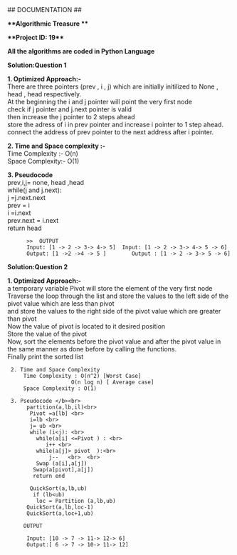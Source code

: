 <html>
<head> ##  DOCUMENTATION  ##</head>

<body>
<div>
<p> <b>**Algorithmic Treasure ** </b></p>
<p><b>**Project ID: 19**</b></p>
</div>
<div>


<p> <b> All the algorithms are coded in Python Language</b></p>
<p><b> Solution:Question 1 </b> </p>
 <p> <b> 1.  Optimized Approach:- </b> <br>
    There are three pointers (prev , i , j) which are initially initilized to None , head , head respectively.<br>
    At the beginning the i and j pointer will point the very first node <br>
    check if j pointer and j.next pointer is valid  <br>
    then increase the j pointer to 2 steps ahead  <br>
    store the adress of i in prev pointer and  increase i pointer to 1 step ahead. <br>
    connect the address of prev pointer to the next address after i pointer.
  </p>
 <p><b>  2. Time and Space complexity :- </b><br>
         Time Complexity :- O(n)<br>
         Space Complexity:- O(1)
 </p>
 <p> <b> 3. Pseudocode </b><br>
         prev,i,j= none, head ,head         <br>
         while(j and j.next): <br>
         j =j.next.next <br>
         prev = i <br>
         i  =i.next   <br>
         prev.next = i.next <br>
         return head 
         
          >>  OUTPUT
          Input: [1 -> 2 -> 3-> 4-> 5]  Input: [1 -> 2 -> 3-> 4-> 5 -> 6]    
          Output: [1 ->2 ->4 -> 5 ]        Output : [1 -> 2 -> 3-> 5 -> 6] 
          
  </p>
  <p><b> Solution:Question 2</b> </p>
  <p> <b> 1.  Optimized Approach:- </b> <br>
    a temporary variable Pivot will store the element of the very first node  <br>
    Traverse the loop through the list and store the values to the left side  of the pivot value which are less than pivot <br>
    and store the values to the right side of the pivot value which are greater than pivot   <br>
    Now the value of pivot is located to it desired position  <br>
    Store the value of the pivot  <br>
    Now, sort the elements before the pivot value  and after the pivot value in the same manner as done before by calling the functions. <br>
    Finally print the sorted list  
    </p>
    
     2. Time and Space Complexity 
         Time Complexity : O(n^2) [Worst Case]
                        O(n log n) [ Average case]
         Space Complexity : O(1)
     
     3. Pseudocode </b><br>
          partition(a,lb,il)<br>
           Pivot =a[lb] <br>
           i=lb <br>
           j= ub <br>
           while (i<j): <br>
             while(a[i] <=Pivot ) : <br>
                i++ <br>
             while(a[j]> pivot  ):<br>
                 j--   <br>  <br>
             Swap (a[i],a[j])
            Swap(a[pivot],a[j])
            return end 
            
           QuickSort(a,lb,ub)
            if (lb<ub)
             loc = Partition (a,lb,ub)
          QuickSort(a,lb,loc-1)
          QuickSort(a,loc+1,ub)
         
         OUTPUT
         
          Input: [10 -> 7 -> 11-> 12-> 6]   
          Output:[ 6 -> 7 -> 10-> 11-> 12]  
          
  </div>
  </body>
  </html>

    
